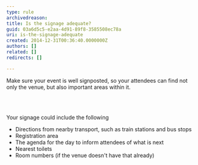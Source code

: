 ```yaml
---
type: rule
archivedreason: 
title: Is the signage adequate?
guid: 03a6d5c5-e2aa-4d91-89f8-3585508ec78a
uri: is-the-signage-adequate
created: 2014-12-31T00:36:40.0000000Z
authors: []
related: []
redirects: []

---
```



<p>Make sure your event is well signposted, so your attendees can find not only the venue, but also important areas within it.&#160;</p>
<br><excerpt class='endintro'></excerpt><br>
<p>​Your signage could include the following</p><ul><li>Directions from nearby transport, such as train stations and bus stops</li><li>Registration area</li><li>The agenda for the day to inform attendees of what is next</li><li>Nearest toilets</li><li>Room numbers (if the venue doesn't have that already)</li></ul>


